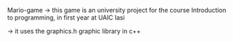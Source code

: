 Mario-game
-> this game is an university project for the course Introduction to programming, in first year at UAIC Iasi 


-> it uses the graphics.h  graphic library in c++
